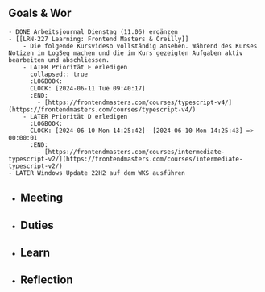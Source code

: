 ## Goals & Wor
	- DONE Arbeitsjournal Dienstag (11.06) ergänzen
	- [[LRN-227 Learning: Frontend Masters & Oreilly]]
		- Die folgende Kursvideso vollständig ansehen. Während des Kurses Notizen im LogSeq machen und die im Kurs gezeigten Aufgaben aktiv bearbeiten und abschliessen.
		- LATER Priorität E erledigen
		  collapsed:: true
		  :LOGBOOK:
		  CLOCK: [2024-06-11 Tue 09:40:17]
		  :END:
			- [https://frontendmasters.com/courses/typescript-v4/](https://frontendmasters.com/courses/typescript-v4/)
		- LATER Priorität D erledigen
		  :LOGBOOK:
		  CLOCK: [2024-06-10 Mon 14:25:42]--[2024-06-10 Mon 14:25:43] =>  00:00:01
		  :END:
			- [https://frontendmasters.com/courses/intermediate-typescript-v2/](https://frontendmasters.com/courses/intermediate-typescript-v2/)
	- LATER Windows Update 22H2 auf dem WKS ausführen
- ## Meeting
- ## Duties
- ## Learn
- ## Reflection